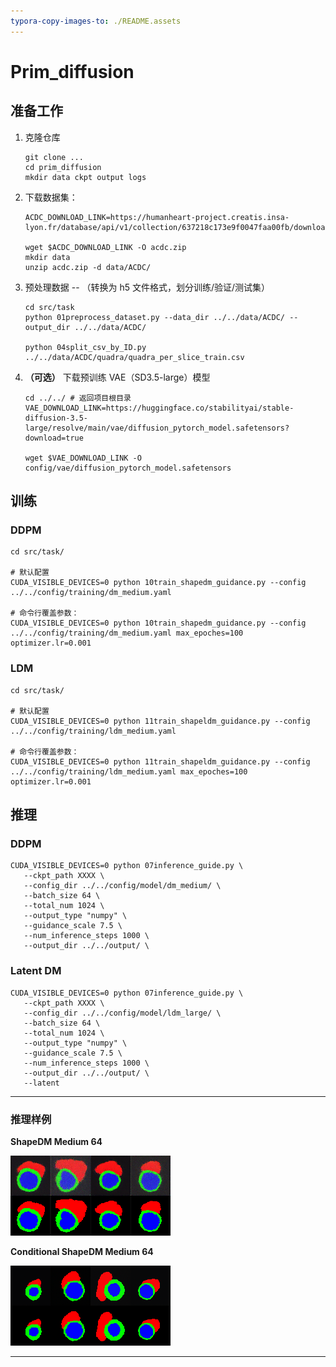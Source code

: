 ```yaml
---
typora-copy-images-to: ./README.assets
---
```


# Prim_diffusion

## 准备工作

1. 克隆仓库

   ```shell
   git clone ...
   cd prim_diffusion
   mkdir data ckpt output logs
   ```

2. 下载数据集：

   ```shell
   ACDC_DOWNLOAD_LINK=https://humanheart-project.creatis.insa-lyon.fr/database/api/v1/collection/637218c173e9f0047faa00fb/download
   
   wget $ACDC_DOWNLOAD_LINK -O acdc.zip
   mkdir data
   unzip acdc.zip -d data/ACDC/
   ```

3. 预处理数据 -- （转换为 h5 文件格式，划分训练/验证/测试集）

   ```shell
   cd src/task
   python 01preprocess_dataset.py --data_dir ../../data/ACDC/ --output_dir ../../data/ACDC/
   
   python 04split_csv_by_ID.py ../../data/ACDC/quadra/quadra_per_slice_train.csv
   ```

4. **（可选）** 下载预训练 VAE（SD3.5-large）模型

   ```shell
   cd ../../ # 返回项目根目录
   VAE_DOWNLOAD_LINK=https://huggingface.co/stabilityai/stable-diffusion-3.5-large/resolve/main/vae/diffusion_pytorch_model.safetensors?download=true
   
   wget $VAE_DOWNLOAD_LINK -O config/vae/diffusion_pytorch_model.safetensors
   ```

## 训练

### DDPM

```shell
cd src/task/

# 默认配置
CUDA_VISIBLE_DEVICES=0 python 10train_shapedm_guidance.py --config ../../config/training/dm_medium.yaml

# 命令行覆盖参数：
CUDA_VISIBLE_DEVICES=0 python 10train_shapedm_guidance.py --config ../../config/training/dm_medium.yaml max_epoches=100 optimizer.lr=0.001
```

### LDM

```shell
cd src/task/

# 默认配置
CUDA_VISIBLE_DEVICES=0 python 11train_shapeldm_guidance.py --config ../../config/training/ldm_medium.yaml

# 命令行覆盖参数：
CUDA_VISIBLE_DEVICES=0 python 11train_shapeldm_guidance.py --config ../../config/training/ldm_medium.yaml max_epoches=100 optimizer.lr=0.001
```

## 推理

### DDPM

```shell
CUDA_VISIBLE_DEVICES=0 python 07inference_guide.py \
   --ckpt_path XXXX \
   --config_dir ../../config/model/dm_medium/ \
   --batch_size 64 \
   --total_num 1024 \
   --output_type "numpy" \
   --guidance_scale 7.5 \
   --num_inference_steps 1000 \
   --output_dir ../../output/ \
```

### Latent DM

```shell
CUDA_VISIBLE_DEVICES=0 python 07inference_guide.py \
   --ckpt_path XXXX \
   --config_dir ../../config/model/ldm_large/ \
   --batch_size 64 \
   --total_num 1024 \
   --output_type "numpy" \
   --guidance_scale 7.5 \
   --num_inference_steps 1000 \
   --output_dir ../../output/ \
   --latent
```

------

### 推理样例

**ShapeDM Medium 64**

![exp01](./README.assets/exp01.png)

**Conditional ShapeDM Medium 64**

![exp03](./README.assets/exp03.png)

------
